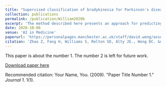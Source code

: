 ```yaml
---
title: "Supervised classification of bradykinesia for Parkinson's disease from smartphone video"
collection: publications
permalink: /publication/William2020b
excerpt: 'The method described here presents an approach for predicting bradykinesia from videos of fingertapping tests. The method is robust to lighting conditions and camera positioning. On a set of pilot data, accuracy of bradykinesia prediction is comparable to that recorded by blinded human experts'
date: 2020-10-06
venue: 'AI in Medicine'
paperurl: 'https://personalpages.manchester.ac.uk/staff/david.wong/assets/Papers/2019Williams.pdf'
citation: 'Zhao Z, Fang H, Williams S, Relton SD, Alty JE., Wong DC. &quot;Time series clustering to examine presence of decrement in Parkinson’s finger-tapping bradykinesia&quot; <i>42nd Annual International Conference of the IEEE Engineering in Medicine & Biology Society (EMBC)</i>.'
---
```

This paper is about the number 1. The number 2 is left for future work.

[Download paper here](http://academicpages.github.io/files/paper1.pdf)

Recommended citation: Your Name, You. (2009). "Paper Title Number 1." <i>Journal 1</i>. 1(1).